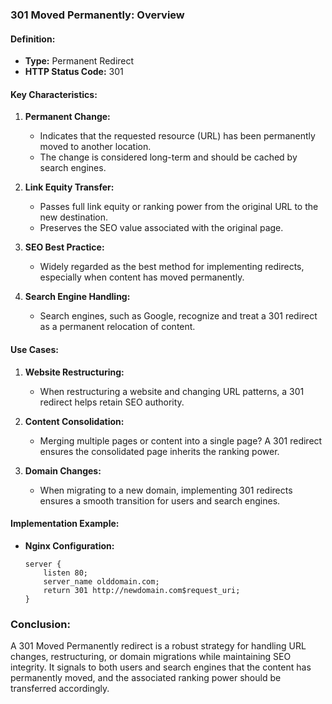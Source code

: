 ### **301 Moved Permanently: Overview**

#### **Definition:**
- **Type:** Permanent Redirect
- **HTTP Status Code:** 301

#### **Key Characteristics:**
1. **Permanent Change:**
   - Indicates that the requested resource (URL) has been permanently moved to another location.
   - The change is considered long-term and should be cached by search engines.

2. **Link Equity Transfer:**
   - Passes full link equity or ranking power from the original URL to the new destination.
   - Preserves the SEO value associated with the original page.

3. **SEO Best Practice:**
   - Widely regarded as the best method for implementing redirects, especially when content has moved permanently.

4. **Search Engine Handling:**
   - Search engines, such as Google, recognize and treat a 301 redirect as a permanent relocation of content.

#### **Use Cases:**
1. **Website Restructuring:**
   - When restructuring a website and changing URL patterns, a 301 redirect helps retain SEO authority.

2. **Content Consolidation:**
   - Merging multiple pages or content into a single page? A 301 redirect ensures the consolidated page inherits the ranking power.

3. **Domain Changes:**
   - When migrating to a new domain, implementing 301 redirects ensures a smooth transition for users and search engines.

#### **Implementation Example:**
- **Nginx Configuration:**
  ```nginx
  server {
      listen 80;
      server_name olddomain.com;
      return 301 http://newdomain.com$request_uri;
  }
  ```

### **Conclusion:**
A 301 Moved Permanently redirect is a robust strategy for handling URL changes, restructuring, or domain migrations while maintaining SEO integrity. It signals to both users and search engines that the content has permanently moved, and the associated ranking power should be transferred accordingly.
